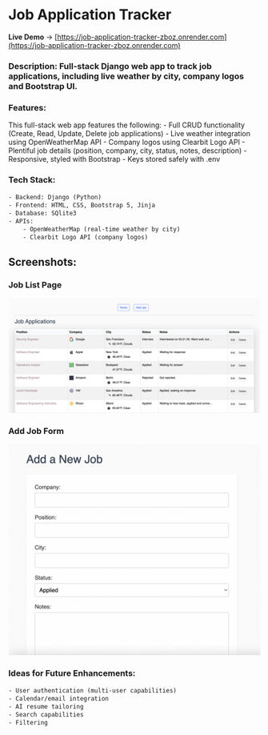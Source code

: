 # Job Application Tracker 

**Live Demo** -> [https://job-application-tracker-zboz.onrender.com](https://job-application-tracker-zboz.onrender.com)

### Description: Full-stack Django web app to track job applications, including live weather by city, company logos and Bootstrap UI. 

### Features:
This full-stack web app features the following:
    - Full CRUD functionality (Create, Read, Update, Delete job applications)
    - Live weather integration using OpenWeatherMap API
    - Company logos using Clearbit Logo API
    - Plentiful job details (position, company, city, status, notes, description)
    - Responsive, styled with Bootstrap
    - Keys stored safely with .env

### Tech Stack:
    - Backend: Django (Python)
    - Frontend: HTML, CSS, Bootstrap 5, Jinja
    - Database: SQlite3
    - APIs:
        - OpenWeatherMap (real-time weather by city)
        - Clearbit Logo API (company logos)

## Screenshots:

### Job List Page
![Job List](screenshots/job_list.png)

### Add Job Form
![Add Job](screenshots/add_job.png)

### Ideas for Future Enhancements:
    - User authentication (multi-user capabilities)
    - Calendar/email integration 
    - AI resume tailoring
    - Search capabilities
    - Filtering


